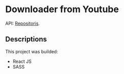 # Downloader from Youtube

API:  [Repositoris](https://github.com/devevandro/dowloader-youtube-api).

## Descriptions

This project was builded:

 * React JS
 * SASS
